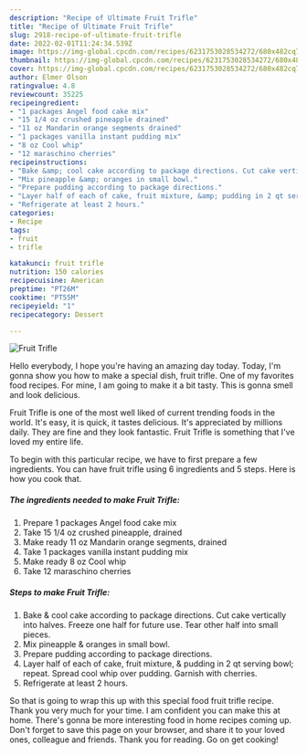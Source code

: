 ```yaml
---
description: "Recipe of Ultimate Fruit Trifle"
title: "Recipe of Ultimate Fruit Trifle"
slug: 2918-recipe-of-ultimate-fruit-trifle
date: 2022-02-01T11:24:34.539Z
image: https://img-global.cpcdn.com/recipes/6231753028534272/680x482cq70/fruit-trifle-recipe-main-photo.jpg
thumbnail: https://img-global.cpcdn.com/recipes/6231753028534272/680x482cq70/fruit-trifle-recipe-main-photo.jpg
cover: https://img-global.cpcdn.com/recipes/6231753028534272/680x482cq70/fruit-trifle-recipe-main-photo.jpg
author: Elmer Olson
ratingvalue: 4.8
reviewcount: 35225
recipeingredient:
- "1 packages Angel food cake mix"
- "15 1/4 oz crushed pineapple drained"
- "11 oz Mandarin orange segments drained"
- "1 packages vanilla instant pudding mix"
- "8 oz Cool whip"
- "12 maraschino cherries"
recipeinstructions:
- "Bake &amp; cool cake according to package directions. Cut cake vertically into halves.  Freeze one half for future use.  Tear other half into small pieces."
- "Mix pineapple &amp; oranges in small bowl."
- "Prepare pudding according to package directions."
- "Layer half of each of cake, fruit mixture, &amp; pudding in 2 qt serving bowl; repeat.  Spread cool whip over pudding.  Garnish with cherries."
- "Refrigerate at least 2 hours."
categories:
- Recipe
tags:
- fruit
- trifle

katakunci: fruit trifle 
nutrition: 150 calories
recipecuisine: American
preptime: "PT26M"
cooktime: "PT55M"
recipeyield: "1"
recipecategory: Dessert

---
```



![Fruit Trifle](https://img-global.cpcdn.com/recipes/6231753028534272/680x482cq70/fruit-trifle-recipe-main-photo.jpg)

Hello everybody, I hope you're having an amazing day today. Today, I'm gonna show you how to make a special dish, fruit trifle. One of my favorites food recipes. For mine, I am going to make it a bit tasty. This is gonna smell and look delicious.

Fruit Trifle is one of the most well liked of current trending foods in the world. It's easy, it is quick, it tastes delicious. It's appreciated by millions daily. They are fine and they look fantastic. Fruit Trifle is something that I've loved my entire life.




To begin with this particular recipe, we have to first prepare a few ingredients. You can have fruit trifle using 6 ingredients and 5 steps. Here is how you cook that.

<!--inarticleads1-->

##### The ingredients needed to make Fruit Trifle:

1. Prepare 1 packages Angel food cake mix
1. Take 15 1/4 oz crushed pineapple, drained
1. Make ready 11 oz Mandarin orange segments, drained
1. Take 1 packages vanilla instant pudding mix
1. Make ready 8 oz Cool whip
1. Take 12 maraschino cherries




<!--inarticleads2-->

##### Steps to make Fruit Trifle:

1. Bake &amp; cool cake according to package directions. Cut cake vertically into halves.  Freeze one half for future use.  Tear other half into small pieces.
1. Mix pineapple &amp; oranges in small bowl.
1. Prepare pudding according to package directions.
1. Layer half of each of cake, fruit mixture, &amp; pudding in 2 qt serving bowl; repeat.  Spread cool whip over pudding.  Garnish with cherries.
1. Refrigerate at least 2 hours.




So that is going to wrap this up with this special food fruit trifle recipe. Thank you very much for your time. I am confident you can make this at home. There's gonna be more interesting food in home recipes coming up. Don't forget to save this page on your browser, and share it to your loved ones, colleague and friends. Thank you for reading. Go on get cooking!
